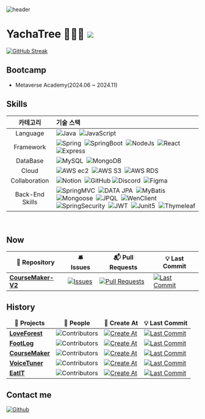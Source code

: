 ![header](https://capsule-render.vercel.app/api?type=waving&height=250&color=gradient&text=YachaTree's%20github&section=header&textBg=false&fontSize=60&fontAlign=70&fontAlignY=31&animation=fadeIn)
# YachaTree 🧑🏻‍💻 ![](https://visitor-badge.laobi.icu/badge?page_id=YachaTree.readme)


  <a href="https://git.io/streak-stats">
    <img src="https://streak-stats.demolab.com?user=YachaTree&theme=vue&hide_border=true&border_radius=6.1&short_numbers=true" alt="GitHub Streak"/>
  </a>


## Bootcamp
- Metaverse Academy(2024.06 ~ 2024.11)


## Skills
<div align="center">
  
|카테고리|기술 스택|
|:---:|:---|
|Language|![Java](https://img.shields.io/badge/Java-007396?style=flat)&nbsp; ![JavaScript](https://img.shields.io/badge/JavaScript-F7DF1E?style=flat&logo=javascript&logoColor=white)|
|Framework|![Spring](https://img.shields.io/badge/Spring-6DB33F?style=flat&logo=spring&logoColor=white)&nbsp; ![SpringBoot](https://img.shields.io/badge/SpringBoot-6DB33F?style=flat&logo=springboot&logoColor=white)&nbsp; ![NodeJs](https://img.shields.io/badge/Node.js-339933?style=flat&logo=Node.js&logoColor=white)&nbsp; ![React](https://img.shields.io/badge/React.js-61DAFB?style=flat&logo=React&logoColor=black)&nbsp; ![Express](https://img.shields.io/badge/Express-000000?style=flat&logo=Express&logoColor=white)|
|DataBase|![MySQL](https://img.shields.io/badge/MySQL-4479A1?style=flat&logo=MySQL&logoColor=white)&nbsp; ![MongoDB](https://img.shields.io/badge/MongoDB-47A248?style=flat&logo=MongoDB&logoColor=white)|
|Cloud|![AWS ec2](https://img.shields.io/badge/EC2-FF9900?style=flat&logo=amazonec2&logoColor=white)&nbsp; ![AWS S3](https://img.shields.io/badge/S3-569A31?style=flat&logo=amazons3&logoColor=white)&nbsp; ![AWS RDS](https://img.shields.io/badge/RDS-527FFF?style=flat&logo=amazonrds&logoColor=white)|
|Collaboration|![Notion](https://img.shields.io/badge/notion-000000?style=flat&logo=Notion&logoColor=white)&nbsp; ![GitHub](https://img.shields.io/badge/Github-181717?style=flat&logo=github&logoColor=white) ![Discord](https://img.shields.io/badge/Discord-5865F2?style=flat&logo=discord&logoColor=white)&nbsp; ![Figma](https://img.shields.io/badge/Figma-F24E1E?style=flat&logo=figma&logoColor=white)|
|Back-End Skills|![SpringMVC](https://img.shields.io/badge/SpringMVC-6DB33F?style=flat)&nbsp; ![DATA JPA](https://img.shields.io/badge/DATA_JPA-AA344D?style=flat)&nbsp; ![MyBatis](https://img.shields.io/badge/MyBatis-000000?style=flat)&nbsp; ![Mongoose](https://img.shields.io/badge/Mongoose-880000?style=flat&logo=mongoose&logoColor=white)&nbsp; ![JPQL](https://img.shields.io/badge/JPQL-46C3D0?style=flat)&nbsp; ![WenClient](https://img.shields.io/badge/WebClient-FECC00?style=flat)&nbsp; ![SpringSecurity](https://img.shields.io/badge/SpringSecurity-6DB33F?style=flat&logo=springsecurity&logoColor=white)&nbsp; ![JWT](https://img.shields.io/badge/JWT-000000?style=flat&logo=jsonwebtokens&logoColor=white)&nbsp; ![Junit5](https://img.shields.io/badge/Junit5-25A162?style=flat&logo=junit5&logoColor=white)&nbsp; ![Thymeleaf](https://img.shields.io/badge/Thymeleaf-005F0F?style=flat&logo=thymeleaf&logoColor=white)|

</div>

<br />

## Now

<table>
  <thead align="center">
    <tr style="border: none;">
      <th>🎁 Repository</th>
      <th>🛎 Issues</th>
      <th>📬 Pull Requests</th>
      <th>💡 Last Commit</th>
    </tr>
  </thead>
  <tbody>
    <tr>
      <td><a href="https://github.com/course-maker/Course-Maker-BE-V2"><b>CourseMaker-V2</b></a></td>
      <td><a href="https://github.com/course-maker/Course-Maker-BE-V2/issues" target="_blank"><img alt="Issues" src="https://img.shields.io/github/issues/course-maker/Course-Maker-BE-V2?style=flat&labelColor=343b41"></a></td>
      <td><a href="https://github.com/course-maker/Course-Maker-BE-V2/pulls" target="_blank"><img alt="Pull Requests" src="https://img.shields.io/github/issues-pr/course-maker/Course-Maker-BE-V2?style=flat&labelColor=343b41"></a></td>
      <td><a href="https://github.com/course-maker/Course-Maker-BE-V2/commits" target="_blank"><img alt="Last Commit" src="https://img.shields.io/github/last-commit/course-maker/Course-Maker-BE-V2?style=flat&labelColor=343b41"></a></td>
    </tr>
  </tbody>
</table>

## History

<table>
  <thead align=center>
    <tr border: none;>
      <td><b>🎁 Projects</b></td>
      <td><b>👥 People</b></td>
      <td><b>🚀 Create At</b></td>
      <td><b>💡 Last Commit</b></td>
    </tr>
  </thead>
  <tbody>
    <tr>
      <td><a href=https://github.com/MTVS-Last-Collaboration/Back-End target=_blank><b>LoveForest</b></a></td>
      <td><img alt="Contributors" src="https://img.shields.io/github/contributors/MTVS-Last-Collaboration/Back-End?style=flat&labelColor=343b41"></td>
      <td><a href="https://github.com/MTVS-Last-Collaboration/Back-End" target="_blank"><img alt="Create At" src="https://img.shields.io/github/created-at/MTVS-Last-Collaboration/Back-End?style=flat&labelColor=343b41"></a></td>
      <td><a href="https://github.com/MTVS-Last-Collaboration/Back-End/commits" target="_blank"><img alt="Last Commit" src="https://img.shields.io/github/last-commit/MTVS-Last-Collaboration/Back-End?style=flat&labelColor=343b41"></a></td>
    </tr>
    <tr>
      <td><a href=https://github.com/yourfootmyfoot/Footlog-BackEnd target=_blank><b>FootLog</b></a></td>
      <td><img alt="Contributors" src="https://img.shields.io/github/contributors/yourfootmyfoot/Footlog-BackEnd?style=flat&labelColor=343b41"></td>
      <td><a href="https://github.com/yourfootmyfoot/Footlog-BackEnd" target="_blank"><img alt="Create At" src="https://img.shields.io/github/created-at/yourfootmyfoot/Footlog-BackEnd?style=flat&labelColor=343b41"></a></td>
      <td><a href="https://github.com/yourfootmyfoot/Footlog-BackEnd/commits" target="_blank"><img alt="Last Commit" src="https://img.shields.io/github/last-commit/yourfootmyfoot/Footlog-BackEnd?style=flat&labelColor=343b41"></a></td>
    </tr>
    <tr>
      <td><a href=https://github.com/course-maker/Course-Maker-BE target=_blank><b>CourseMaker</b></a></td>
      <td><img alt="Contributors" src="https://img.shields.io/github/contributors/course-maker/Course-Maker-BE?style=flat&labelColor=343b41"></td>
      <td><a href="https://github.com/course-maker/Course-Maker-BE" target="_blank"><img alt="Create At" src="https://img.shields.io/github/created-at/course-maker/Course-Maker-BE?style=flat&labelColor=343b41"></a></td>
      <td><a href="https://github.com/course-maker/Course-Maker-BE/commits" target="_blank"><img alt="Last Commit" src="https://img.shields.io/github/last-commit/course-maker/Course-Maker-BE?style=flat&labelColor=343b41"></a></td>
    </tr>
    <tr>
      <td><a href=https://github.com/MTVS-VoiceTuner/VoiceTuner-BackEnd-BE target=_blank><b>VoiceTuner</b></a></td>
      <td><img alt="Contributors" src="https://img.shields.io/github/contributors/MTVS-VoiceTuner/VoiceTuner-BackEnd-BE?style=flat&labelColor=343b41"></td>
      <td><a href="https://github.com/MTVS-VoiceTuner/VoiceTuner-BackEnd-BE" target="_blank"><img alt="Create At" src="https://img.shields.io/github/created-at/MTVS-VoiceTuner/VoiceTuner-BackEnd-BE?style=flat&labelColor=343b41"></a></td>
      <td><a href="https://github.com/MTVS-VoiceTuner/VoiceTuner-BackEnd-BE/commits" target="_blank"><img alt="Last Commit" src="https://img.shields.io/github/last-commit/MTVS-VoiceTuner/VoiceTuner-BackEnd-BE?style=flat&labelColor=343b41"></a></td>
    </tr>
    <tr>
      <td><a href=https://github.com/Practice-i5/EatIT target=_blank><b>EatIT</b></a> <a href=https://react-typewriter.vercel.app/ target=_blank></a></td>
      <td><img alt="Contributors" src="https://img.shields.io/github/contributors/Practice-i5/EatIT?style=flat&labelColor=343b41"></td>
      <td><a href="https://github.com/Practice-i5/EatIT" target="_blank"><img alt="Create At" src="https://img.shields.io/github/created-at/Practice-i5/EatIT?style=flat&labelColor=343b41"></a></td>
      <td><a href="https://github.com/Practice-i5/EatIT/commits" target="_blank"><img alt="Last Commit" src="https://img.shields.io/github/last-commit/Practice-i5/EatIT?style=flat&labelColor=343b41"></a></td>
    </tr>
  </tbody>
</table>

## Contact me

<p><a href="https://github.com/YachaTree" target="_blank"><img alt="Github" src="https://img.shields.io/badge/GitHub-%2312100E.svg?&style=for-the-badge&logo=Github&logoColor=white" /></a> <a href="https://www.linkedin.com/in/jae-hyup-kim-336b56324/?locale=ja_JP"><img alt="" src='https://img.shields.io/badge/LinkedIn-0A66C2.svg?&style=for-the-badge&logo=linkedin&logoColor=white' /></a>
